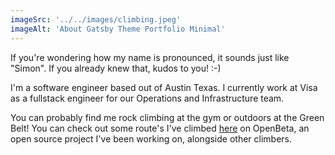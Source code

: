 ```yaml
---
imageSrc: '../../images/climbing.jpeg'
imageAlt: 'About Gatsby Theme Portfolio Minimal'
---
```


If you're wondering how my name is pronounced, it sounds just like "Simon". If you already knew that, kudos to you! :-)

I'm a software engineer based out of Austin Texas. I currently work at Visa as a fullstack engineer for our Operations and Infrastructure team.

You can probably find me rock climbing at the gym or outdoors at the Green Belt! You can check out some route's I've climbed <a href="https://openbeta.io/u/wawaloo_17">here</a> on OpenBeta, an open source project I've been working on, alongside other climbers.
